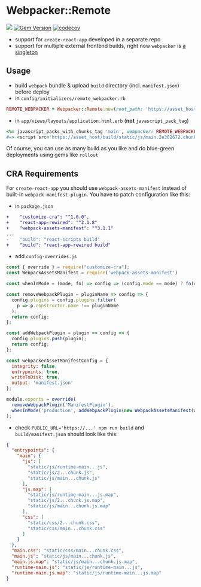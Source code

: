# Webpacker::Remote

![](https://github.com/lunatic-cat/webpacker-remote/workflows/ci/badge.svg)
[![Gem Version](https://badge.fury.io/rb/webpacker-remote.svg)](https://badge.fury.io/rb/webpacker-remote)
[![codecov](https://codecov.io/gh/lunatic-cat/webpacker-remote/branch/master/graph/badge.svg?token=X5K67X3V0Z)](undefined)

- support for `create-react-app` developed in a separate repo
- support for multiple external frontend builds, right now `webpacker` is [a singleton](https://github.com/rails/webpacker/blob/6ba995aed2b609a27e4e35ec28b2a7f688cce0cf/lib/webpacker/helper.rb#L5L7)

## Usage

- build `webpack` bundle & upload `build` directory (incl. `manifest.json`) before deploy
- in `config/initializers/remote_webpacker.rb`

```rb
REMOTE_WEBPACKER = Webpacker::Remote.new(root_path: 'https://asset_host/build/', config_path: 'manifest.json')
```

- in `app/views/layouts/application.html.erb` (**not** `javascript_pack_tag`)

```rb
<%= javascript_packs_with_chunks_tag 'main', webpacker: REMOTE_WEBPACKER %>
#=> <script src='https://asset_host/build/static/js/main.2e302672.chunk.js'>
```

Of course, you can use as many build as you like and do blue-green deployments using gems like `rollout`

## CRA Requirements

For `create-react-app` you should use `webpack-assets-manifest` instead of built-in `webpack-manifest-plugin`. You have to patch configuration like this:

- in `package.json`

```diff
+    "customize-cra": "^1.0.0",
+    "react-app-rewired": "^2.1.8"
+    "webpack-assets-manifest": "^3.1.1"
...
-    "build": "react-scripts build"
+    "build": "react-app-rewired build"
```

- add `config-overrides.js`

```js
const { override } = require("customize-cra");
const WebpackAssetsManifest = require('webpack-assets-manifest')

const whenInMode = (mode, fn) => config => (config.mode == mode) ? fn(config) : config;

const removeWebpackPlugin = pluginName => config => {
  config.plugins = config.plugins.filter(
    p => p.constructor.name !== pluginName
  );
  return config;
};

const addWebpackPlugin = plugin => config => {
  config.plugins.push(plugin);
  return config;
};

const webpackerAssetManifestConfig = {
  integrity: false,
  entrypoints: true,
  writeToDisk: true,
  output: 'manifest.json'
};

module.exports = override(
  removeWebpackPlugin('ManifestPlugin'),
  whenInMode('production', addWebpackPlugin(new WebpackAssetsManifest(webpackerAssetManifestConfig)))
);
```

- check `PUBLIC_URL='https://...' npm run build` and `build/manifest.json` should look like this:

```json
{
  "entrypoints": {
    "main": {
      "js": [
        "static/js/runtime-main...js",
        "static/js/2...chunk.js",
        "static/js/main...chunk.js"
      ],
      "js.map": [
        "static/js/runtime-main...js.map",
        "static/js/2...chunk.js.map",
        "static/js/main...chunk.js.map"
      ],
      "css": [
        "static/css/2...chunk.css",
        "static/css/main...chunk.css"
      ]
    }
  },
  "main.css": "static/css/main...chunk.css",
  "main.js": "static/js/main...chunk.js",
  "main.js.map": "static/js/main...chunk.js.map",
  "runtime-main.js": "static/js/runtime-main...js",
  "runtime-main.js.map": "static/js/runtime-main...js.map"
}
```